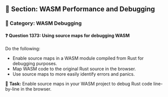 ## 📘 Section: WASM Performance and Debugging
### 🔹 Category: WASM Debugging
#### ❓ Question 1373: Using source maps for debugging WASM

Do the following:

- Enable source maps in a WASM module compiled from Rust for debugging purposes.
- Map WASM code to the original Rust source in the browser.
- Use source maps to more easily identify errors and panics.

🔧 **Task:** Enable source maps in your WASM project to debug Rust code line-by-line in the browser.

